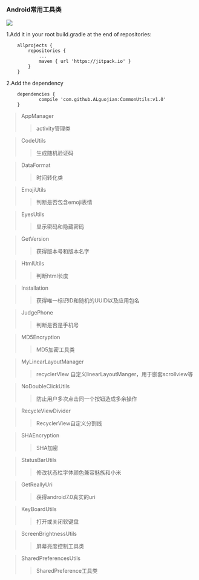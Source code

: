 ### Android常用工具类

[![](https://jitpack.io/v/ALguojian/CommonUtils.svg)](https://jitpack.io/#ALguojian/CommonUtils)

1.Add it in your root build.gradle at the end of repositories:
```
	allprojects {
		repositories {
			...
			maven { url 'https://jitpack.io' }
		}
	}
```

2.Add the dependency
```
	dependencies {
	        compile 'com.github.ALguojian:CommonUtils:v1.0'
	}

```

> AppManager
>> activity管理类

> CodeUtils
>> 生成随机验证码

> DataFormat
>> 时间转化类

> EmojiUtils
>> 判断是否包含emoji表情

> EyesUtils
>> 显示密码和隐藏密码

> GetVersion
>> 获得版本号和版本名字

> HtmlUtils
>> 判断html长度

> Installation
>> 获得唯一标识ID和随机的UUID以及应用包名

> JudgePhone
>> 判断是否是手机号

> MD5Encryption
>> MD5加密工具类

> MyLinearLayoutManager
>> recyclerVIew 自定义linearLayoutManger，用于嵌套scrollview等

> NoDoubleClickUtils
>> 防止用户多次点击同一个按钮造成多余操作

> RecycleViewDivider
>> RecyclerView自定义分割线

> SHAEncryption
>> SHA加密

> StatusBarUtils
>> 修改状态栏字体颜色兼容魅族和小米

> GetReallyUri
>> 获得android7.0真实的uri

> KeyBoardUtils
>> 打开或关闭软键盘

> ScreenBrightnessUtils
>> 屏幕亮度控制工具类

> SharedPreferencesUtils
>> SharedPreference工具类
